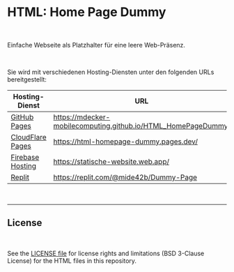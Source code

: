 # HTML: Home Page Dummy #

<br>

Einfache Webseite als Platzhalter für eine leere Web-Präsenz.

<br>

Sie wird mit verschiedenen Hosting-Diensten unter den folgenden URLs bereitgestellt:

| Hosting-Dienst | URL |
|----------------|-----|
| [GitHub Pages](https://pages.github.com/) | https://mdecker-mobilecomputing.github.io/HTML_HomePageDummy/ |
| [CloudFlare Pages](https://pages.cloudflare.com/) | https://html-homepage-dummy.pages.dev/ |
| [Firebase Hosting](https://firebase.google.com/docs/hosting?hl=de) | https://statische-website.web.app/ |
| [Replit](https://replit.com/) | https://replit.com/@mide42b/Dummy-Page |

<br>

----

## License ##

<br>

See the [LICENSE file](LICENSE.md) for license rights and limitations (BSD 3-Clause License)
for the HTML files in this repository.

<br>
